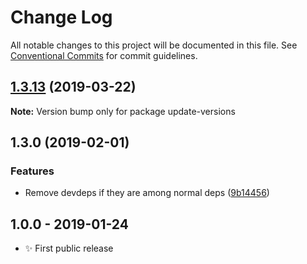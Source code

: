 # Change Log

All notable changes to this project will be documented in this file.
See [Conventional Commits](https://conventionalcommits.org) for commit guidelines.

## [1.3.13](https://gitlab.com/codsen/codsen/compare/update-versions@1.3.8...update-versions@1.3.13) (2019-03-22)

**Note:** Version bump only for package update-versions





## 1.3.0 (2019-02-01)

### Features

- Remove devdeps if they are among normal deps ([9b14456](https://gitlab.com/codsen/codsen/commit/9b14456))

## 1.0.0 - 2019-01-24

- ✨ First public release

